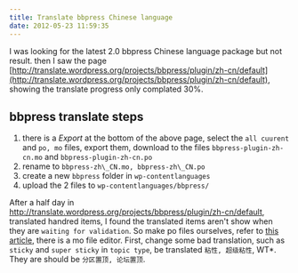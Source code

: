 ```yaml
---
title: Translate bbpress Chinese language
date: 2012-05-23 11:59:35
---
```


I was looking for the latest 2.0 bbpress Chinese language package but not result. then I saw the page [http://translate.wordpress.org/projects/bbpress/plugin/zh-cn/default](http://translate.wordpress.org/projects/bbpress/plugin/zh-cn/default), showing the translate progress only complated 30%.

## bbpress translate steps

1.  there is a *Export* at the bottom of the above page, select the `all cuurent` and `po, mo` files, export them, download to the files `bbpress-plugin-zh-cn.mo` and `bbpress-plugin-zh-cn.po`
2.  rename to `bbpress-zh\_CN.mo, bbpress-zh\_CN.po`
3.  create a new `bbpress` folder in `wp-contentlanguages`
4.  upload the 2 files to `wp-contentlanguages/bbpress/`

After a half day in http://translate.wordpress.org/projects/bbpress/plugin/zh-cn/default, translated handred items, I found the translated items aren't show when they are `waiting for validation`. So make po files ourselves, refer to [this article](http://zmingcx.com/edit-mo-of-documents.html), there is a mo file editor. First, change some bad translation, such as `sticky` and `super sticky` in `topic type`, be translated `粘性, 超级粘性`, WT*. They are should be `分区置顶, 论坛置顶`.